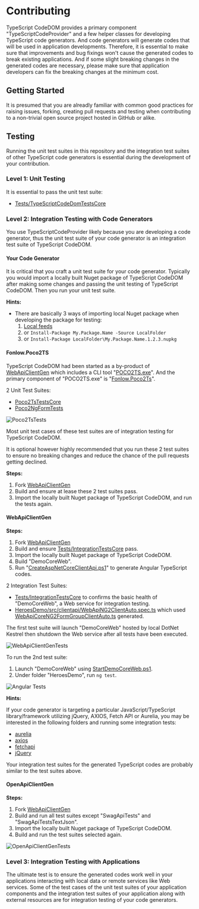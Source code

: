 # Contributing

TypeScript CodeDOM provides a primary component "TypeScriptCodeProvider" and a few helper classes for developing TypeScript code generators. And code generators will generate codes that will be used in application developments. Therefore, it is essential to make sure that improvements and bug fixings won't cause the generated codes to break existing applications. And if some slight breaking changes in the generated codes are necessary, please make sure that application developers can fix the breaking changes at the minimum cost.


## Getting Started

It is presumed that you are alreadly familiar with common good practices for raising issues, forking, creating pull requests and testing when contributing to a non-trivial open source project hosted in GitHub or alike.

## Testing

Running the unit test suites in this repository and the integration test suites of other TypeScript code generators is essential during the development of your contribution.

### Level 1: Unit Testing

It is essential to pass the unit test suite:
* [Tests/TypeScriptCodeDomTestsCore](https://github.com/zijianhuang/TypeScriptCodeDOM/tree/master/Tests/TypeScriptCodeDomTestsCore)

### Level 2: Integration Testing with Code Generators

You use TypeScriptCodeProvider likely because you are developing a code generator, thus the unit test suite of your code generator is an integration test suite of TypeScript CodeDOM. 

#### Your Code Generator

It is critical that you craft a unit test suite for your code generator. Typically you would import a locally built Nuget package of TypeScript CodeDOM after making some changes and passing the unit testing of TypeScript CodeDOM. Then you run your unit test suite.

**Hints:**
* There are basically 3 ways of importing local Nuget package when developing the package for testing:
    1. [Local feeds](https://learn.microsoft.com/en-us/nuget/hosting-packages/local-feeds)
    1. or `Install-Package My.Package.Name -Source LocalFolder`
    1. or `Install-Package LocalFolder\My.Package.Name.1.2.3.nupkg`

#### Fonlow.Poco2TS

TypeScript CodeDOM had been started as a by-product of [WebApiClientGen](https://github.com/zijianhuang/webapiclientgen) which includes a CLI tool "[POCO2TS.exe](https://github.com/zijianhuang/webapiclientgen/wiki/POCO2TS.exe)". And the primary component of "POCO2TS.exe" is "[Fonlow.Poco2Ts](https://github.com/zijianhuang/webapiclientgen/wiki/Fonlow.Poco2Ts)".

2 Unit Test Suites:
* [Poco2TsTestsCore](https://github.com/zijianhuang/webapiclientgen/tree/master/Tests/Poco2TsTestsCore)
* [Poco2NgFormTests](https://github.com/zijianhuang/webapiclientgen/tree/master/Tests/Poco2NgFormTests)

![Poco2TsTests](https://github.com/zijianhuang/webapiclientgen/raw/master/Doc/images/Poco2TsTests.png)

Most unit test cases of these test suites are of integration testing for TypeScript CodeDOM.

It is optional however highly recommended that you run these 2 test suites to ensure no breaking changes and reduce the chance of the pull requests getting declined.

**Steps:**

1. Fork [WebApiClientGen](https://github.com/zijianhuang/webapiclientgen)
1. Build and ensure at lease these 2 test suites pass.
1. Import the locally built Nuget package of TypeScript CodeDOM, and run the tests again.


#### WebApiClientGen

**Steps:**

1. Fork [WebApiClientGen](https://github.com/zijianhuang/webapiclientgen)
1. Build and ensure [Tests/IntegrationTestsCore](https://github.com/zijianhuang/webapiclientgen/tree/master/Tests/IntegrationTestsCore) pass.
1. Import the locally built Nuget package of TypeScript CodeDOM.
1. Build "DemoCoreWeb".
1. Run "[CreateAspNetCoreClientApi.ps1](https://github.com/zijianhuang/webapiclientgen/blob/master/CreateAspNetCoreClientApi.ps1)" to generate Angular TypeScript codes.

2 Integration Test Suites:

* [Tests/IntegrationTestsCore](https://github.com/zijianhuang/webapiclientgen/tree/master/Tests/IntegrationTestsCore) to confirms the basic health of "DemoCoreWeb", a Web service for integration testing.
* [HeroesDemo/src/clientapi/WebApiNG2ClientAuto.spec.ts](https://github.com/zijianhuang/webapiclientgen/blob/master/HeroesDemo/src/clientapi/WebApiNG2ClientAuto.spec.ts) which used [WebApiCoreNG2FormGroupClientAuto.ts](https://github.com/zijianhuang/webapiclientgen/blob/master/HeroesDemo/src/clientapi/WebApiCoreNG2FormGroupClientAuto.ts) generated.

The first test suite will launch "DemoCoreWeb" hosted by local DotNet Kestrel then shutdown the Web service after all tests have been executed. 

![WebApiClientGenTests](https://github.com/zijianhuang/webapiclientgen/raw/master/Doc/images/WebApiClientGenTests.png)

To run the 2nd test suite:
1. Launch "DemoCoreWeb" using [StartDemoCoreWeb.ps1](https://github.com/zijianhuang/webapiclientgen/blob/master/StartDemoCoreWeb.ps1).
1. Under folder "HeroesDemo", run `ng test`.

![Angular Tests](https://github.com/zijianhuang/webapiclientgen/raw/master/Doc/images/ngTests.png)

**Hints:**

If your code generator is targeting a particular JavaScript/TypeScript library/framework utilizing jQuery, AXIOS, Fetch API or Aurelia, you may be interested in the following folders and running some integration tests:

* [aurelia](https://github.com/zijianhuang/webapiclientgen/tree/master/aurelia)
* [axios](https://github.com/zijianhuang/webapiclientgen/tree/master/axios)
* [fetchapi](https://github.com/zijianhuang/webapiclientgen/tree/master/fetchapi)
* [jQuery](https://github.com/zijianhuang/webapiclientgen/blob/master/DemoCoreWeb/README.md)

Your integration test suites for the generated TypeScript codes are probably similar to the test suites above.

#### OpenApiClientGen

**Steps:**

1. Fork [WebApiClientGen](https://github.com/zijianhuang/openapiclientgen)
1. Build and run all test suites except "SwagApiTests" and "SwagApiTestsTextJson".
1. Import the locally built Nuget package of TypeScript CodeDOM.
1. Build and run the test suites selected again.

![OpenApiClientGenTests](https://github.com/zijianhuang/openapiclientgen/raw/master/Docs/Images/TestSuitesInitial.png)

### Level 3: Integration Testing with Applications

The ultimate test is to ensure the generated codes work well in your applications interacting with local data or remote services like Web services. Some of the test cases of the unit test suites of your application components and the integration test suites of your application along with external resources are for integration testing of your code generators.

